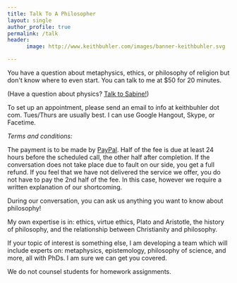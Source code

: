 ```yaml
---
title: Talk To A Philosopher
layout: single
author_profile: true
permalink: /talk
header:
      image: http://www.keithbuhler.com/images/banner-keithbuhler.svg

---
```


You have a question about metaphysics, ethics, or philosophy of religion but don't know where to even start.  You can talk to me at $50 for 20 minutes. 

(Have a question about physics? [Talk to Sabine!](http://backreaction.blogspot.com/p/talk-to-physicist_27.html))

To set up an appointment, please send an email to info at keithbuhler dot com. Tues/Thurs are usually best. I can use Google Hangout, Skype, or Facetime.


*Terms and conditions:* 

The payment is to be made by [PayPal](https://www.paypal.me/keithbuhler). Half of the fee is due at least 24 hours before the scheduled call, the other half after completion. If the conversation does not take place due to fault on our side, you get a full refund. If you feel that we have not delivered the service we offer, you do not have to pay the 2nd half of the fee. In this case, however we require a written explanation of our shortcoming.

During our conversation, you can ask us anything you want to know about philosophy!

My own expertise is in: ethics, virtue ethics, Plato and Aristotle, the history of philosophy, and the relationship between Christianity and philosophy. 

If your topic of interest is something else, I am developing a team which will include experts on: metaphysics, epistemology, philosophy of science, and more, all with PhDs. I am sure we can get you covered. 

We do not counsel students for homework assignments. 